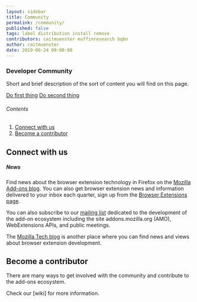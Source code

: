 ```yaml
---
layout: sidebar
title: Community
permalink: /community/
published: false
tags: label distribution install remove
contributors: caitmuenster muffinresearch bqbn
author: caitmuenster
date: 2019-06-24 09:00:00
---
```


<!-- Overview Page Hero Banner -->

<section class="overview-hero" style="background-image: url({% asset "community-overview-hero-bg.jpg" @optim @path %});">
<div class="module">
<article class="module-content grid-x grid-padding-x">
<div class="cell small-12">
<div class="overview-hero-description" markdown="1">

# Developer Community

Short and brief description of the sort of content you will find on this page.

</div>
<div class="overview-hero-cta">

<a href="/documentation/develop/getting-started-with-web-ext/" class="button">Do first thing</a>
<a href="/documentation/develop/build-an-extension-in-5-minutes" class="button secondary">Do second thing</a>

</div>
</div>
</article>
</div>
</section>

<!-- END: Overview Page Hero Banner -->

<!-- Single Column Body Module -->

<section id="connect-with-us-container" class="module">
<aside class="module-aside table-of-contents" markdown="1">

###### Contents

1. [Connect with us](#connect-with-us-container 'Connect with us')
2. [Become a contributor](#become-a-contributor-container 'Become a contributor')

</aside>
<article class="module-content grid-x grid-padding-x">
<div class="cell small-12" markdown="1">

## Connect with us

##### News

Find news about the browser extension technology in Firefox on the <a href="https://blog.mozilla.org/addons/" target="_blank" rel="noreferrer noopener" title="Mozilla Add-ons blog">Mozilla Add-ons blog</a>. You can also get browser extension news and information delivered to your inbox each quarter, sign up from the <a href="https://blog.mozilla.org/addons/" target="_blank" rel="noreferrer noopener" title="Browser Extensions page">Browser Extensions page</a>.

You can also subscribe to our <a href="https://blog.mozilla.org/addons/" target="_blank" rel="noreferrer noopener" title="mailing list">mailing list</a> dedicated to the development of the add-on ecosystem including the site addons.mozilla.org (AMO), WebExtensions APIs, and public meetings.

The <a href="https://blog.mozilla.org/addons/" target="_blank" rel="noreferrer noopener" title="Mozilla Tech blog">Mozilla Tech blog</a> is another place where you can find news and views about browser extension development.

</div>
</article>
</section>

<!-- END: Single Column Body Module -->

<!-- Single Column Body Module -->

<section id="become-a-contributor-container" class="module">
<article class="module-content grid-x grid-padding-x">
<div class="cell small-12" markdown="1">

## Become a contributor

There are many ways to get involved with the community and contribute to the add-ons ecosystem.

Check our [wiki] for more information.

</div>
</article>
</section>

<!-- END: Single Column Body Module -->
